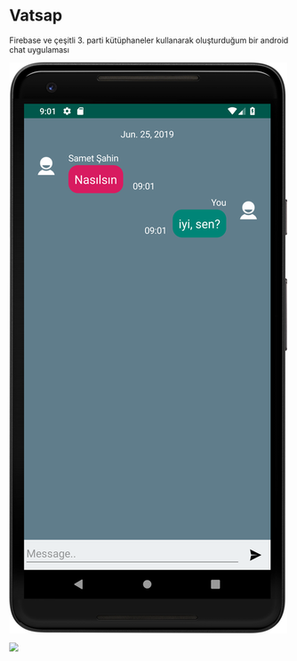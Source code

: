 # Vatsap
Firebase ve çeşitli 3. parti kütüphaneler kullanarak oluşturduğum bir android chat uygulaması


![Deneme](device-2019-06-25-090334.png)

<img src="https://github.com/device-2019-06-25-090334.png" width="48">
